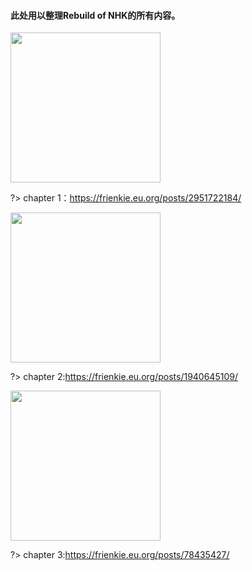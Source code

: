 #### 此处用以整理Rebuild of NHK的所有内容。


<img src="https://frienkie.s3.ap-northeast-1.amazonaws.com/frienkie_picture-master/baaca0eb0e33dc4f9d45910b8c86623f0144cea0fe0c2093c546d17d535752eb.jpg" width="240">

?> chapter 1：https://frienkie.eu.org/posts/2951722184/

<img src="https://frienkie.s3.ap-northeast-1.amazonaws.com/frienkie_picture-master/NHK2.png" width="240">

?> chapter 2:https://frienkie.eu.org/posts/1940645109/

<img src="https://d2so3kg3ye9d14.cloudfront.net/nhk3" width=240 />

?> chapter 3:https://frienkie.eu.org/posts/78435427/
